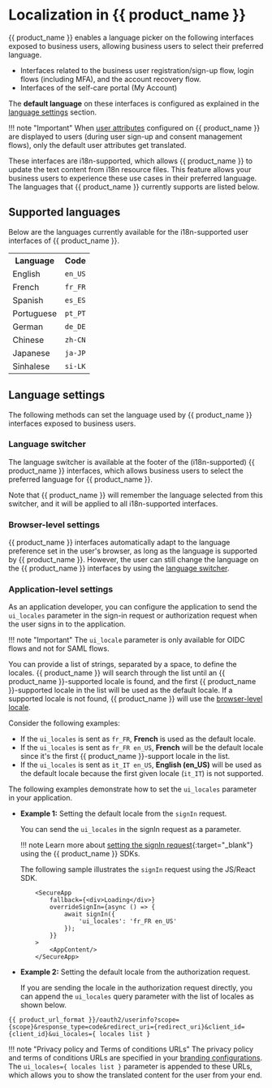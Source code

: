 # Localization in {{ product_name }}

{{ product_name }} enables a language picker on the following interfaces exposed to business users, allowing business users to select their preferred language.

- Interfaces related to the business user registration/sign-up flow, login flows (including MFA), and the account recovery flow.
- Interfaces of the self-care portal (My Account)

The **default language** on these interfaces is configured as explained in the [language settings](#language-settings) section.

!!! note "Important"
    When [user attributes]({{base_path}}/guides/users/attributes/manage-attributes/) configured on {{ product_name }} are displayed to users (during user sign-up and consent management flows), only the default user attributes get translated.

These interfaces are i18n-supported, which allows {{ product_name }} to update the text content from i18n resource files. This feature allows your business users to experience these use cases in their preferred language. The languages that {{ product_name }} currently supports are listed below.

## Supported languages

Below are the languages currently available for the i18n-supported user interfaces of {{ product_name }}.

<table>
    <tr>
        <th>
            Language
        </th>
        <th>
            Code
        </th>
    </tr>
    <tr>
        <td>
            English
        </td>
        <td>
            <code>en_US</code>
        </td>
    </tr>
    <tr>
        <td>
            French
        </td>
        <td>
            <code>fr_FR</code>
        </td>
    </tr>
    <tr>
        <td>
            Spanish
        </td>
        <td>
            <code>es_ES</code>
        </td>
    </tr>
    <tr>
        <td>
            Portuguese
        </td>
        <td>
            <code>pt_PT</code>
        </td>
    </tr>
    <tr>
        <td>
            German
        </td>
        <td>
            <code>de_DE</code>
        </td>
    </tr>
    <tr>
        <td>
            Chinese
        </td>
        <td>
            <code>zh-CN</code>
        </td>
    </tr>
    <tr>
        <td>
            Japanese
        </td>
        <td>
            <code>ja-JP</code>
        </td>
    </tr>
    <tr>
        <td>
            Sinhalese
        </td>
        <td>
            <code>si-LK</code>
        </td>
    </tr>
</table>

## Language settings

The following methods can set the language used by {{ product_name }} interfaces exposed to business users.

### Language switcher

The language switcher is available at the footer of the (i18n-supported) {{ product_name }} interfaces, which allows business users to select the preferred language for {{ product_name }}.

Note that {{ product_name }} will remember the language selected from this switcher, and it will be applied to all i18n-supported interfaces.

### Browser-level settings

{{ product_name }} interfaces automatically adapt to the language preference set in the user's browser, as long as the language is supported by {{ product_name }}. However, the user can still change the language on the {{ product_name }} interfaces by using the [language switcher](#language-switcher).

### Application-level settings

As an application developer, you can configure the application to send the `ui_locales` parameter in the sign-in request or authorization request when the user signs in to the application.

!!! note "Important"
    The `ui_locale` parameter is only available for OIDC flows and not for SAML flows.

You can provide a list of strings, separated by a space, to define the locales. {{ product_name }} will search through the list until an {{ product_name }}-supported locale is found, and the first {{ product_name }}-supported locale in the list will be used as the default locale. If a supported locale is not found, {{ product_name }} will use the [browser-level locale](#browser-level-settings).

Consider the following examples:

- If the `ui_locales` is sent as `fr_FR`, **French** is used as the default locale.
- If the `ui_locales` is sent as `fr_FR en_US`, **French** will be the default locale since it's the first {{ product_name }}-support locale in the list.
- If the `ui_locales` is sent as `it_IT en_US`, **English (en_US)** will be used as the default locale because the first given locale (`it_IT`) is not supported.

The following examples demonstrate how to set the `ui_locales` parameter in your application.

- **Example 1:** Setting the default locale from the `signIn` request.

    You can send the `ui_locales` in the signIn request as a parameter.
  
    !!! note
        Learn more about [setting the signIn request](https://github.com/asgardeo/asgardeo-auth-spa-sdk#signin){:target="_blank"} using the {{ product_name }} SDKs.

    The following sample illustrates the `signIn` request using the JS/React SDK.

    ``` Js
        <SecureApp
            fallback={<div>Loading</div>}
            overrideSignIn={async () => {
                await signIn({
                    'ui_locales': 'fr_FR en_US'
                });
            }}
        >
            <AppContent/>
        </SecureApp>
    ```

- **Example 2:** Setting the default locale from the authorization request.

   If you are sending the locale in the authorization request directly, you can append the `ui_locales` query parameter with the list of locales as shown below.

``` 
{{ product_url_format }}/oauth2/userinfo?scope={scope}&response_type=code&redirect_uri={redirect_uri}&client_id={client_id}&ui_locales={ locales list }
```

!!! note "Privacy policy and Terms of conditions URLs"
    The privacy policy and terms of conditions URLs are specified in your [branding configurations]({{base_path}}/guides/branding/configure-ui-branding/#advanced-preferences). The `ui_locales={ locales list }` parameter is appended to these URLs, which allows you to show the translated content for the user from your end.